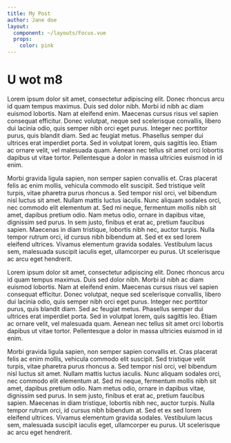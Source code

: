 ```yaml
---
title: My Post
author: Jane doe
layout:
  component: ~/layouts/Focus.vue
  props:
    color: pink
---
```


# U wot m8

Lorem ipsum dolor sit amet, consectetur adipiscing elit. Donec rhoncus arcu id quam tempus maximus. Duis sed dolor nibh. Morbi id nibh ac diam euismod lobortis. Nam at eleifend enim. Maecenas cursus risus vel sapien consequat efficitur. Donec volutpat, neque sed scelerisque convallis, libero dui lacinia odio, quis semper nibh orci eget purus. Integer nec porttitor purus, quis blandit diam. Sed ac feugiat metus. Phasellus semper dui ultrices erat imperdiet porta. Sed in volutpat lorem, quis sagittis leo. Etiam ac ornare velit, vel malesuada quam. Aenean nec tellus sit amet orci lobortis dapibus ut vitae tortor. Pellentesque a dolor in massa ultricies euismod in id enim.


Morbi gravida ligula sapien, non semper sapien convallis et. Cras placerat felis ac enim mollis, vehicula commodo elit suscipit. Sed tristique velit turpis, vitae pharetra purus rhoncus a. Sed tempor nisl orci, vel bibendum nisl luctus sit amet. Nullam mattis luctus iaculis. Nunc aliquam sodales orci, nec commodo elit elementum at. Sed mi neque, fermentum mollis nibh sit amet, dapibus pretium odio. Nam metus odio, ornare in dapibus vitae, dignissim sed purus. In sem justo, finibus et erat ac, pretium faucibus sapien. Maecenas in diam tristique, lobortis nibh nec, auctor turpis. Nulla tempor rutrum orci, id cursus nibh bibendum at. Sed et ex sed lorem eleifend ultrices. Vivamus elementum gravida sodales. Vestibulum lacus sem, malesuada suscipit iaculis eget, ullamcorper eu purus. Ut scelerisque ac arcu eget hendrerit.

Lorem ipsum dolor sit amet, consectetur adipiscing elit. Donec rhoncus arcu id quam tempus maximus. Duis sed dolor nibh. Morbi id nibh ac diam euismod lobortis. Nam at eleifend enim. Maecenas cursus risus vel sapien consequat efficitur. Donec volutpat, neque sed scelerisque convallis, libero dui lacinia odio, quis semper nibh orci eget purus. Integer nec porttitor purus, quis blandit diam. Sed ac feugiat metus. Phasellus semper dui ultrices erat imperdiet porta. Sed in volutpat lorem, quis sagittis leo. Etiam ac ornare velit, vel malesuada quam. Aenean nec tellus sit amet orci lobortis dapibus ut vitae tortor. Pellentesque a dolor in massa ultricies euismod in id enim.


Morbi gravida ligula sapien, non semper sapien convallis et. Cras placerat felis ac enim mollis, vehicula commodo elit suscipit. Sed tristique velit turpis, vitae pharetra purus rhoncus a. Sed tempor nisl orci, vel bibendum nisl luctus sit amet. Nullam mattis luctus iaculis. Nunc aliquam sodales orci, nec commodo elit elementum at. Sed mi neque, fermentum mollis nibh sit amet, dapibus pretium odio. Nam metus odio, ornare in dapibus vitae, dignissim sed purus. In sem justo, finibus et erat ac, pretium faucibus sapien. Maecenas in diam tristique, lobortis nibh nec, auctor turpis. Nulla tempor rutrum orci, id cursus nibh bibendum at. Sed et ex sed lorem eleifend ultrices. Vivamus elementum gravida sodales. Vestibulum lacus sem, malesuada suscipit iaculis eget, ullamcorper eu purus. Ut scelerisque ac arcu eget hendrerit.